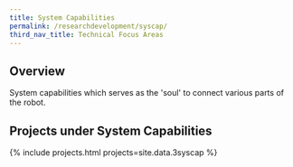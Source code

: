 ```yaml
---
title: System Capabilities
permalink: /researchdevelopment/syscap/
third_nav_title: Technical Focus Areas
---
```

## Overview  
System capabilities which serves as the 'soul' to connect various parts of the robot.

## Projects under System Capabilities

{% include projects.html projects=site.data.3syscap %}